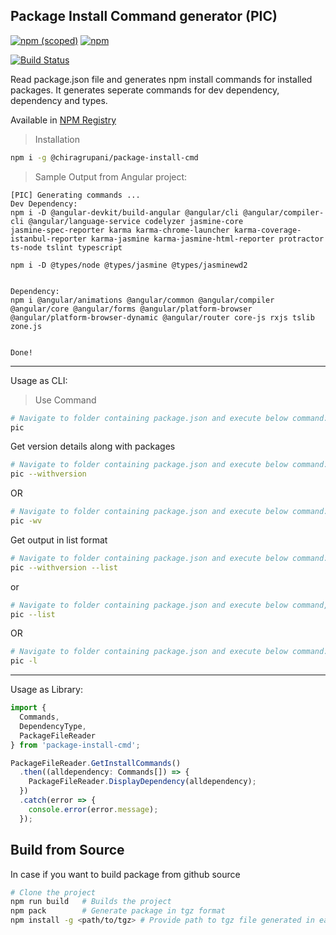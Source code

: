 ## Package Install Command generator (PIC)

[![npm (scoped)](https://img.shields.io/npm/v/@chiragrupani/package-install-cmd.svg?style=flat-square)](https://www.npmjs.com/package/@chiragrupani/package-install-cmd) [![npm](https://img.shields.io/npm/dt/@chiragrupani/package-install-cmd.svg?style=flat-square)](https://www.npmjs.com/package/@chiragrupani/package-install-cmd)

[![Build Status](https://dev.azure.com/chiragrupani/Package%20Install%20Command/_apis/build/status/ChiragRupani.package-install-cmd?branchName=master)](https://github.com/ChiragRupani/package-install-cmd)

Read package.json file and generates npm install commands for installed packages. It generates seperate commands for dev dependency, dependency and types.

Available in [NPM Registry](https://www.npmjs.com/package/@chiragrupani/package-install-cmd)

> Installation

```bash
npm i -g @chiragrupani/package-install-cmd
```

> Sample Output from Angular project:

```
[PIC] Generating commands ...
Dev Dependency:
npm i -D @angular-devkit/build-angular @angular/cli @angular/compiler-cli @angular/language-service codelyzer jasmine-core
jasmine-spec-reporter karma karma-chrome-launcher karma-coverage-istanbul-reporter karma-jasmine karma-jasmine-html-reporter protractor ts-node tslint typescript

npm i -D @types/node @types/jasmine @types/jasminewd2


Dependency:
npm i @angular/animations @angular/common @angular/compiler @angular/core @angular/forms @angular/platform-browser @angular/platform-browser-dynamic @angular/router core-js rxjs tslib zone.js


Done!
```

<hr/>

Usage as CLI:

> Use Command

```sh
# Navigate to folder containing package.json and execute below command:
pic
```

Get version details along with packages

```sh
# Navigate to folder containing package.json and execute below command:
pic --withversion
```

OR

```sh
# Navigate to folder containing package.json and execute below command:
pic -wv
```

Get output in list format

```sh
# Navigate to folder containing package.json and execute below command:
pic --withversion --list
```

or

```sh
# Navigate to folder containing package.json and execute below command, if version is not required:
pic --list
```

OR

```sh
# Navigate to folder containing package.json and execute below command:
pic -l
```

<hr/>

Usage as Library:

```TypeScript
import {
  Commands,
  DependencyType,
  PackageFileReader
} from 'package-install-cmd';

PackageFileReader.GetInstallCommands()
  .then((alldependency: Commands[]) => {
    PackageFileReader.DisplayDependency(alldependency);
  })
  .catch(error => {
    console.error(error.message);
  });
```

## Build from Source

In case if you want to build package from github source

```sh
# Clone the project
npm run build   # Builds the project
npm pack        # Generate package in tgz format
npm install -g <path/to/tgz> # Provide path to tgz file generated in earlier step
```
